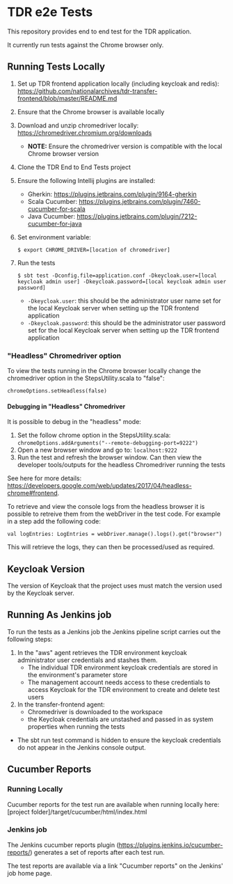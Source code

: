 # TDR e2e Tests

This repository provides end to end test for the TDR application.

It currently run tests against the Chrome browser only.

## Running Tests Locally

1. Set up TDR frontend application locally (including keycloak and redis): https://github.com/nationalarchives/tdr-transfer-frontend/blob/master/README.md

2. Ensure that the Chrome browser is available locally

3. Download and unzip chromedriver locally: https://chromedriver.chromium.org/downloads
   * **NOTE:** Ensure the chromedriver version is compatible with the local Chrome browser version
 
4. Clone the TDR End to End Tests project

5. Ensure the following Intellij plugins are installed:

    * Gherkin: https://plugins.jetbrains.com/plugin/9164-gherkin    
    * Scala Cucumber: https://plugins.jetbrains.com/plugin/7460-cucumber-for-scala
    * Java Cucumber: https://plugins.jetbrains.com/plugin/7212-cucumber-for-java

6. Set environment variable:
   ```
   $ export CHROME_DRIVER=[location of chromedriver]
   ```

7. Run the tests
   ```
   $ sbt test -Dconfig.file=application.conf -Dkeycloak.user=[local keycloak admin user] -Dkeycloak.password=[local keycloak admin user password]
   ```
   * `-Dkeycloak.user`: this should be the administrator user name set for the local Keycloak server when setting up the TDR frontend application
   * `-Dkeycloak.password`: this should be the administrator user password set for the local Keycloak server when setting up the TDR frontend application

### "Headless" Chromedriver option

To view the tests running in the Chrome browser locally change the chromedriver option in the StepsUtility.scala to "false":

```
chromeOptions.setHeadless(false)
```

#### Debugging in "Headless" Chromedriver

It is possible to debug in the "headless" mode:
1. Set the follow chrome option in the StepsUtility.scala: `chromeOptions.addArguments("--remote-debugging-port=9222")`  
2. Open a new browser window and go to: `localhost:9222`
3. Run the test and refresh the browser window. Can then view the developer tools/outputs for the headless Chromedriver running the tests

See here for more details: https://developers.google.com/web/updates/2017/04/headless-chrome#frontend.

To retrieve and view the console logs from the headless browser it is possible to retreive them from the webDriver in the test code. For example in a step add the following code:

```
val logEntries: LogEntries = webDriver.manage().logs().get("browser")
```

This will retrieve the logs, they can then be processed/used as required.

## Keycloak Version

The version of Keycloak that the project uses must match the version used by the Keycloak server.

## Running As Jenkins job

To run the tests as a Jenkins job the Jenkins pipeline script carries out the following steps:

1. In the "aws" agent retrieves the TDR environment keycloak administrator user credentials and stashes them.
    * The individual TDR environment keycloak credentials are stored in the environment's parameter store
    * The management account needs access to these credentials to access Keycloak for the TDR environment to create and delete test users
2. In the transfer-frontend agent:
    * Chromedriver is downloaded to the workspace
    * the Keycloak credentials are unstashed and passed in as system properties when running the tests

* The sbt run test command is hidden to ensure the keycloak credentials do not appear in the Jenkins console output.

## Cucumber Reports

### Running Locally

Cucumber reports for the test run are available when running locally here: [project folder]/target/cucumber/html/index.html

### Jenkins job

The Jenkins cucumber reports plugin (https://plugins.jenkins.io/cucumber-reports/) generates a set of reports after each test run.

The test reports are available via a link "Cucumber reports" on the Jenkins' job home page.